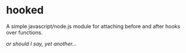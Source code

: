 # hooked
A simple javascript/node.js module for attaching before and after hooks over functions.

_or should I say, yet another..._

